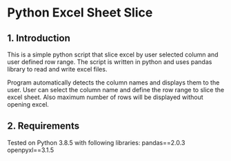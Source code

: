 # Python Excel Sheet Slice

## 1. Introduction

This is a simple python script that slice excel by user selected column and user defined row range. The script is written in python and uses pandas library to read and write excel files.

Program automatically detects the column names and displays them to the user. User can select the column name and define the row range to slice the excel sheet. Also maximum number of rows will be displayed without opening excel.

## 2. Requirements

Tested on Python 3.8.5 with following libraries:
pandas==2.0.3
openpyxl==3.1.5
